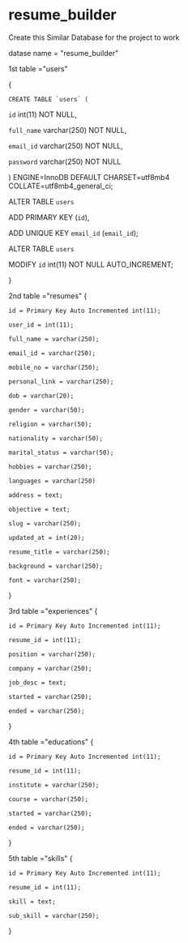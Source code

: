﻿# resume_builder


Create this Similar Database for the project to work 

datase name  = "resume_builder"

1st table ="users"

{

    CREATE TABLE `users` (

  `id` int(11) NOT NULL,

  `full_name` varchar(250) NOT NULL,

  `email_id` varchar(250) NOT NULL,

  `password` varchar(250) NOT NULL

) ENGINE=InnoDB DEFAULT CHARSET=utf8mb4 COLLATE=utf8mb4_general_ci;


ALTER TABLE `users`

  ADD PRIMARY KEY (`id`),

  ADD UNIQUE KEY `email_id` (`email_id`);


  ALTER TABLE `users`

  MODIFY `id` int(11) NOT NULL AUTO_INCREMENT;


}

2nd table ="resumes"
{

    id = Primary Key Auto Incremented int(11);

    user_id = int(11);

    full_name = varchar(250);

    email_id = varchar(250);

    mobile_no = varchar(250);

    personal_link = varchar(250);

    dob = varchar(20);

    gender = varchar(50);

    religion = varchar(50);

    nationality = varchar(50);

    marital_status = varchar(50);

    hobbies = varchar(250);

    languages = varchar(250)

    address = text;

    objective = text;

    slug = varchar(250);

    updated_at = int(20);

    resume_title = varchar(250);

    background = varchar(250);

    font = varchar(250);

}

3rd table ="experiences"
{
 
    id = Primary Key Auto Incremented int(11);

    resume_id = int(11);

    position = varchar(250);

    company = varchar(250);

    job_desc = text;

    started = varchar(250);

    ended = varchar(250);

}

4th table ="educations"
{

    id = Primary Key Auto Incremented int(11);

    resume_id = int(11);	

    institute = varchar(250);	

    course = varchar(250);

    started = varchar(250);

    ended = varchar(250);

}

5th table ="skills"
{

    id = Primary Key Auto Incremented int(11);	

    resume_id = int(11);

    skill = text;	

    sub_skill = varchar(250);

}
      